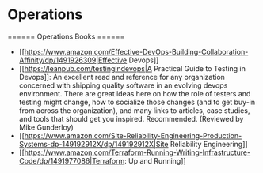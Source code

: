 # Operations

====== Operations Books ======

  * [[https://www.amazon.com/Effective-DevOps-Building-Collaboration-Affinity/dp/1491926309|Effective Devops]]
  * [[https://leanpub.com/testingindevops|A Practical Guide to Testing in Devops]]: An excellent read and reference for any organization concerned with shipping quality software in an evolving devops environment. There are great ideas here on how the role of testers and testing might change, how to socialize those changes (and to get buy-in from across the organization), and many links to articles, case studies, and tools that should get you inspired. Recommended. (Reviewed by Mike Gunderloy)
  * [[https://www.amazon.com/Site-Reliability-Engineering-Production-Systems-dp-149192912X/dp/149192912X|Site Reliability Engineering]]
  * [[https://www.amazon.com/Terraform-Running-Writing-Infrastructure-Code/dp/1491977086|Terraform: Up and Running]]